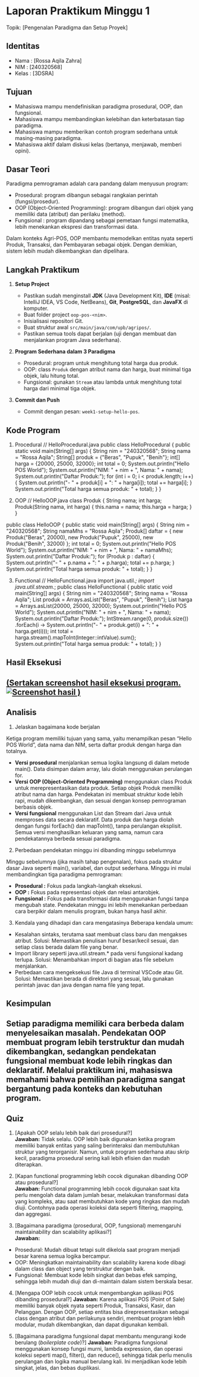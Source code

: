 # Laporan Praktikum Minggu 1 
Topik: [Pengenalan Paradigma dan Setup Proyek]

## Identitas
- Nama  : [Rossa Aqila Zahra]
- NIM   : [240320568]
- Kelas : [3DSRA]


## Tujuan
- Mahasiswa mampu mendefinisikan paradigma prosedural, OOP, dan fungsional.
- Mahasiswa mampu membandingkan kelebihan dan keterbatasan tiap paradigma.
- Mahasiswa mampu memberikan contoh program sederhana untuk masing-masing paradigma.
- Mahasiswa aktif dalam diskusi kelas (bertanya, menjawab, memberi opini).
  
## Dasar Teori
Paradigma pemrograman adalah cara pandang dalam menyusun program:  
- Prosedural: program dibangun sebagai rangkaian perintah (fungsi/prosedur).  
- OOP (Object-Oriented Programming): program dibangun dari objek yang memiliki data (atribut) dan perilaku (method).  
- Fungsional : program dipandang sebagai pemetaan fungsi matematika, lebih menekankan ekspresi dan transformasi data.  

Dalam konteks Agri-POS, OOP membantu memodelkan entitas nyata seperti Produk, Transaksi, dan Pembayaran sebagai objek. Dengan demikian, sistem lebih mudah dikembangkan dan dipelihara.  


## Langkah Praktikum
1. **Setup Project**
   - Pastikan sudah menginstall **JDK** (Java Development Kit), **IDE** (misal: IntelliJ IDEA, VS Code, NetBeans), **Git**, **PostgreSQL**, dan **JavaFX** di komputer.
   - Buat folder project `oop-pos-<nim>`.
   - Inisialisasi repositori Git.
   - Buat struktur awal `src/main/java/com/upb/agripos/`.
   - Pastikan semua tools dapat berjalan (uji dengan membuat dan menjalankan program Java sederhana).

2. **Program Sederhana dalam 3 Paradigma**
   - Prosedural: program untuk menghitung total harga dua produk.
   - OOP: class `Produk` dengan atribut nama dan harga, buat minimal tiga objek, lalu hitung total.  
   - Fungsional: gunakan `Stream` atau lambda untuk menghitung total harga dari minimal tiga objek.  

3. **Commit dan Push**
   - Commit dengan pesan: `week1-setup-hello-pos`.  


## Kode Program
1. Procedural
// HelloProcedural.java
public class HelloProcedural {
   public static void main(String[] args) {
      String nim = "240320568";
      String nama = "Rossa Aqila";
      String[] produk = {"Beras", "Pupuk", "Benih"};
      int[] harga = {20000, 25000, 32000};
      int total = 0;
      System.out.println("Hello POS World");
      System.out.println("NIM: " + nim + ", Nama: " + nama);
      System.out.println("Daftar Produk:");
      for (int i = 0; i < produk.length; i++) {
         System.out.println("- " + produk[i] + ": " + harga[i]);
         total += harga[i];
      }
      System.out.println("Total harga semua produk: " + total);
   }
}

2. OOP
// HelloOOP.java
class Produk {
   String nama;
   int harga;
   Produk(String nama, int harga) {
      this.nama = nama;
      this.harga = harga;
   }
}

public class HelloOOP {
   public static void main(String[] args) {
      String nim = "240320568";
      String namaMhs = "Rossa Aqila";
      Produk[] daftar = {
         new Produk("Beras", 20000),
         new Produk("Pupuk", 25000),
         new Produk("Benih", 32000)
      };
      int total = 0;
      System.out.println("Hello POS World");
      System.out.println("NIM: " + nim + ", Nama: " + namaMhs);
      System.out.println("Daftar Produk:");
      for (Produk p : daftar) {
         System.out.println("- " + p.nama + ": " + p.harga);
         total += p.harga;
      }
      System.out.println("Total harga semua produk: " + total);
   }
}

3. Functional
   // HelloFunctional.java
import java.util.*;
import java.util.stream.*;
public class HelloFunctional {
   public static void main(String[] args) {
      String nim = "240320568";
      String nama = "Rossa Aqila";
      List<String> produk = Arrays.asList("Beras", "Pupuk", "Benih");
      List<Integer> harga = Arrays.asList(20000, 25000, 32000);
      System.out.println("Hello POS World");
      System.out.println("NIM: " + nim + ", Nama: " + nama);
      System.out.println("Daftar Produk:");
      IntStream.range(0, produk.size())
         .forEach(i -> System.out.println("- " + produk.get(i) + ": " + harga.get(i)));
      int total = harga.stream().mapToInt(Integer::intValue).sum();
      System.out.println("Total harga semua produk: " + total);
   }
}
## Hasil Eksekusi
[(Sertakan screenshot hasil eksekusi program.  
![Screenshot hasil](screenshots/hasil.png)
)](https://github.com/rossaaqilaz-hash/oop-202501-240320568/tree/f0f967cb378c0fa62e0f947c8b6b107a61a7a444/praktikum/week1-setup-hello-pos/screenshots)
---

## Analisis

1. Jelaskan bagaimana kode berjalan

Ketiga program memiliki tujuan yang sama, yaitu menampilkan pesan “Hello POS World”, data nama dan NIM, serta daftar produk dengan harga dan totalnya.
- **Versi prosedural** menjalankan semua logika langsung di dalam metode main(). Data disimpan dalam array, lalu diolah menggunakan perulangan for.
- **Versi OOP (Object-Oriented Programming)** menggunakan class Produk untuk merepresentasikan data produk. Setiap objek Produk memiliki atribut nama dan harga. Pendekatan ini membuat struktur kode lebih rapi, mudah dikembangkan, dan sesuai dengan konsep pemrograman berbasis objek.
- **Versi fungsional** menggunakan List dan Stream dari Java untuk memproses data secara deklaratif. Data produk dan harga diolah dengan fungsi forEach() dan mapToInt(), tanpa perulangan eksplisit.
Semua versi menghasilkan keluaran yang sama, namun cara pendekatannya berbeda sesuai paradigma. 

2. Perbedaan pendekatan minggu ini dibanding minggu sebelumnya

Minggu sebelumnya (jika masih tahap pengenalan), fokus pada struktur dasar Java seperti main(), variabel, dan output sederhana.
Minggu ini mulai membandingkan tiga paradigma pemrograman:
- **Prosedural :** Fokus pada langkah-langkah eksekusi.
- **OOP :** Fokus pada representasi objek dan relasi antarobjek.
- **Fungsional :** Fokus pada transformasi data menggunakan fungsi tanpa mengubah state.
Pendekatan minggu ini lebih menekankan perbedaan cara berpikir dalam menulis program, bukan hanya hasil akhir.

3. Kendala yang dihadapi dan cara mengatasinya
Beberapa kendala umum:
- Kesalahan sintaks, terutama saat membuat class baru dan mengakses atribut.
Solusi: Memastikan penulisan huruf besar/kecil sesuai, dan setiap class berada dalam file yang benar.
- Import library seperti java.util.stream.* pada versi fungsional kadang terlupa.
Solusi: Menambahkan import di bagian atas file sebelum menjalankan.
- Perbedaan cara mengeksekusi file Java di terminal VSCode atau Git.
Solusi: Memastikan berada di direktori yang sesuai, lalu gunakan perintah javac dan java dengan nama file yang tepat.

## Kesimpulan
Setiap paradigma memiliki cara berbeda dalam menyelesaikan masalah. Pendekatan OOP membuat program lebih terstruktur dan mudah dikembangkan, sedangkan pendekatan fungsional membuat kode lebih ringkas dan deklaratif. Melalui praktikum ini, mahasiswa memahami bahwa pemilihan paradigma sangat bergantung pada konteks dan kebutuhan program.
---

## Quiz
1. [Apakah OOP selalu lebih baik dari prosedural?]  
   **Jawaban:** Tidak selalu. OOP lebih baik digunakan ketika program memiliki banyak entitas yang saling berinteraksi dan membutuhkan struktur yang terorganisir. Namun, untuk program sederhana atau skrip kecil, paradigma prosedural sering kali lebih efisien dan mudah diterapkan. 

2. [Kapan functional programming lebih cocok digunakan dibanding OOP atau prosedural?]  
   **Jawaban:** Functional programming lebih cocok digunakan saat kita perlu mengolah data dalam jumlah besar, melakukan transformasi data yang kompleks, atau saat membutuhkan kode yang ringkas dan mudah diuji. Contohnya pada operasi koleksi data seperti filtering, mapping, dan aggregasi.

3. [Bagaimana paradigma (prosedural, OOP, fungsional) memengaruhi maintainability dan scalability aplikasi?]  
   **Jawaban:**
- Prosedural: Mudah dibuat tetapi sulit dikelola saat program menjadi besar karena semua logika bercampur.
- OOP: Meningkatkan maintainability dan scalability karena kode dibagi dalam class dan object yang terstruktur dengan baik.
- Fungsional: Membuat kode lebih singkat dan bebas efek samping, sehingga lebih mudah diuji dan di-maintain dalam sistem berskala besar.
   
4. [Mengapa OOP lebih cocok untuk mengembangkan aplikasi POS dibanding prosedural?]
   **Jawaban:** Karena aplikasi POS (Point of Sale) memiliki banyak objek nyata seperti Produk, Transaksi, Kasir, dan Pelanggan. Dengan OOP, setiap entitas bisa direpresentasikan sebagai class dengan atribut dan perilakunya sendiri, membuat program lebih modular, mudah dikembangkan, dan dapat digunakan kembali.
   
5. [Bagaimana paradigma fungsional dapat membantu mengurangi kode berulang (*boilerplate code*)?]
   **Jawaban:** Paradigma fungsional menggunakan konsep fungsi murni, lambda expression, dan operasi koleksi seperti map(), filter(), dan reduce(), sehingga tidak perlu menulis perulangan dan logika manual berulang kali. Ini menjadikan kode lebih singkat, jelas, dan bebas duplikasi.
